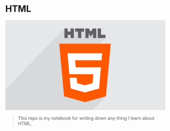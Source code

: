 # HTML

![HTML Logo](media/html-logo.png)

> This repo is my notebook for writing down any thing I learn about HTML.

